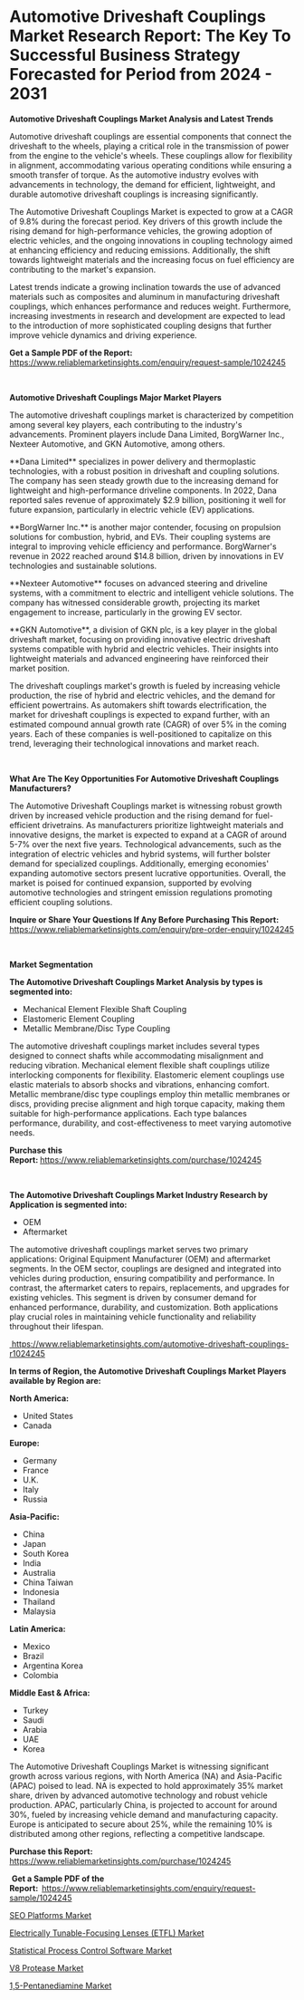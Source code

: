 <p><h1>Automotive Driveshaft Couplings Market Research Report: The Key To Successful Business Strategy Forecasted for Period from 2024 - 2031</h1></p><p><strong>Automotive Driveshaft Couplings Market Analysis and Latest Trends</strong></p>
<p><p>Automotive driveshaft couplings are essential components that connect the driveshaft to the wheels, playing a critical role in the transmission of power from the engine to the vehicle's wheels. These couplings allow for flexibility in alignment, accommodating various operating conditions while ensuring a smooth transfer of torque. As the automotive industry evolves with advancements in technology, the demand for efficient, lightweight, and durable automotive driveshaft couplings is increasing significantly.</p><p>The Automotive Driveshaft Couplings Market is expected to grow at a CAGR of 9.8% during the forecast period. Key drivers of this growth include the rising demand for high-performance vehicles, the growing adoption of electric vehicles, and the ongoing innovations in coupling technology aimed at enhancing efficiency and reducing emissions. Additionally, the shift towards lightweight materials and the increasing focus on fuel efficiency are contributing to the market's expansion.</p><p>Latest trends indicate a growing inclination towards the use of advanced materials such as composites and aluminum in manufacturing driveshaft couplings, which enhances performance and reduces weight. Furthermore, increasing investments in research and development are expected to lead to the introduction of more sophisticated coupling designs that further improve vehicle dynamics and driving experience.</p></p>
<p><strong>Get a Sample PDF of the Report:&nbsp;</strong> <a href="https://www.reliablemarketinsights.com/enquiry/request-sample/1024245?utm_campaign=1166&utm_medium=2&utm_source=Github&utm_content=ia&utm_term=05122024&utm_id=automotive-driveshaft-couplings">https://www.reliablemarketinsights.com/enquiry/request-sample/1024245</a></p>
<p>&nbsp;</p>
<p><strong>Automotive Driveshaft Couplings Major Market Players</strong></p>
<p><p>The automotive driveshaft couplings market is characterized by competition among several key players, each contributing to the industry's advancements. Prominent players include Dana Limited, BorgWarner Inc., Nexteer Automotive, and GKN Automotive, among others. </p><p>**Dana Limited** specializes in power delivery and thermoplastic technologies, with a robust position in driveshaft and coupling solutions. The company has seen steady growth due to the increasing demand for lightweight and high-performance driveline components. In 2022, Dana reported sales revenue of approximately $2.9 billion, positioning it well for future expansion, particularly in electric vehicle (EV) applications.</p><p>**BorgWarner Inc.** is another major contender, focusing on propulsion solutions for combustion, hybrid, and EVs. Their coupling systems are integral to improving vehicle efficiency and performance. BorgWarner's revenue in 2022 reached around $14.8 billion, driven by innovations in EV technologies and sustainable solutions.</p><p>**Nexteer Automotive** focuses on advanced steering and driveline systems, with a commitment to electric and intelligent vehicle solutions. The company has witnessed considerable growth, projecting its market engagement to increase, particularly in the growing EV sector.</p><p>**GKN Automotive**, a division of GKN plc, is a key player in the global driveshaft market, focusing on providing innovative electric driveshaft systems compatible with hybrid and electric vehicles. Their insights into lightweight materials and advanced engineering have reinforced their market position.</p><p>The driveshaft couplings market's growth is fueled by increasing vehicle production, the rise of hybrid and electric vehicles, and the demand for efficient powertrains. As automakers shift towards electrification, the market for driveshaft couplings is expected to expand further, with an estimated compound annual growth rate (CAGR) of over 5% in the coming years. Each of these companies is well-positioned to capitalize on this trend, leveraging their technological innovations and market reach.</p></p>
<p>&nbsp;</p>
<p><strong>What Are The Key Opportunities For Automotive Driveshaft Couplings Manufacturers?</strong></p>
<p><p>The Automotive Driveshaft Couplings market is witnessing robust growth driven by increased vehicle production and the rising demand for fuel-efficient drivetrains. As manufacturers prioritize lightweight materials and innovative designs, the market is expected to expand at a CAGR of around 5-7% over the next five years. Technological advancements, such as the integration of electric vehicles and hybrid systems, will further bolster demand for specialized couplings. Additionally, emerging economies' expanding automotive sectors present lucrative opportunities. Overall, the market is poised for continued expansion, supported by evolving automotive technologies and stringent emission regulations promoting efficient coupling solutions.</p></p>
<p><strong>Inquire or Share Your Questions If Any Before Purchasing This Report:</strong> <a href="https://www.reliablemarketinsights.com/enquiry/pre-order-enquiry/1024245?utm_campaign=1166&utm_medium=2&utm_source=Github&utm_content=ia&utm_term=05122024&utm_id=automotive-driveshaft-couplings">https://www.reliablemarketinsights.com/enquiry/pre-order-enquiry/1024245</a></p>
<p>&nbsp;</p>
<p><strong>Market Segmentation</strong></p>
<p><strong>The Automotive Driveshaft Couplings Market Analysis by types is segmented into:</strong></p>
<p><ul><li>Mechanical Element Flexible Shaft Coupling</li><li>Elastomeric Element Coupling</li><li>Metallic Membrane/Disc Type Coupling</li></ul></p>
<p><p>The automotive driveshaft couplings market includes several types designed to connect shafts while accommodating misalignment and reducing vibration. Mechanical element flexible shaft couplings utilize interlocking components for flexibility. Elastomeric element couplings use elastic materials to absorb shocks and vibrations, enhancing comfort. Metallic membrane/disc type couplings employ thin metallic membranes or discs, providing precise alignment and high torque capacity, making them suitable for high-performance applications. Each type balances performance, durability, and cost-effectiveness to meet varying automotive needs.</p></p>
<p><strong>Purchase this Report:&nbsp;</strong><a href="https://www.reliablemarketinsights.com/purchase/1024245?utm_campaign=1166&utm_medium=2&utm_source=Github&utm_content=ia&utm_term=05122024&utm_id=automotive-driveshaft-couplings">https://www.reliablemarketinsights.com/purchase/1024245</a></p>
<p>&nbsp;</p>
<p><strong>The Automotive Driveshaft Couplings Market Industry Research by Application is segmented into:</strong></p>
<p><ul><li>OEM</li><li>Aftermarket</li></ul></p>
<p><p>The automotive driveshaft couplings market serves two primary applications: Original Equipment Manufacturer (OEM) and aftermarket segments. In the OEM sector, couplings are designed and integrated into vehicles during production, ensuring compatibility and performance. In contrast, the aftermarket caters to repairs, replacements, and upgrades for existing vehicles. This segment is driven by consumer demand for enhanced performance, durability, and customization. Both applications play crucial roles in maintaining vehicle functionality and reliability throughout their lifespan.</p></p>
<p><a href="https://www.reliablemarketinsights.com/automotive-driveshaft-couplings-r1024245?utm_campaign=1166&utm_medium=2&utm_source=Github&utm_content=ia&utm_term=05122024&utm_id=automotive-driveshaft-couplings">&nbsp;https://www.reliablemarketinsights.com/automotive-driveshaft-couplings-r1024245</a></p>
<p><strong>In terms of Region, the Automotive Driveshaft Couplings Market Players available by Region are:</strong></p>
<p>
    <p> <strong> North America: </strong>
        <ul>
            <li>United States</li>
            <li>Canada</li>
        </ul>
        </p> 
    <p> <strong> Europe: </strong>
        <ul>
            <li>Germany</li>
            <li>France</li>
            <li>U.K.</li>
            <li>Italy</li>
            <li>Russia</li>
        </ul>
        </p> 
    <p> <strong> Asia-Pacific: </strong>
        <ul>
            <li>China</li>
            <li>Japan</li>
            <li>South Korea</li>
            <li>India</li>
            <li>Australia</li>
            <li>China Taiwan</li>
            <li>Indonesia</li>
            <li>Thailand</li>
            <li>Malaysia</li>
        </ul>
        </p> 
    <p> <strong> Latin America: </strong>
        <ul>
            <li>Mexico</li>
            <li>Brazil</li>
            <li>Argentina Korea</li>
            <li>Colombia</li>
        </ul>
        </p> 
    <p> <strong> Middle East & Africa: </strong>
        <ul>
            <li>Turkey</li>
            <li>Saudi</li>
            <li>Arabia</li>
            <li>UAE</li>
            <li>Korea</li>
        </ul>
    </p>
    </p>
<p><p>The Automotive Driveshaft Couplings Market is witnessing significant growth across various regions, with North America (NA) and Asia-Pacific (APAC) poised to lead. NA is expected to hold approximately 35% market share, driven by advanced automotive technology and robust vehicle production. APAC, particularly China, is projected to account for around 30%, fueled by increasing vehicle demand and manufacturing capacity. Europe is anticipated to secure about 25%, while the remaining 10% is distributed among other regions, reflecting a competitive landscape.</p></p>
<p><strong>Purchase this Report: </strong><a href="https://www.reliablemarketinsights.com/purchase/1024245?utm_campaign=1166&utm_medium=2&utm_source=Github&utm_content=ia&utm_term=05122024&utm_id=automotive-driveshaft-couplings">https://www.reliablemarketinsights.com/purchase/1024245</a></p>
<p>&nbsp;<strong>Get a Sample PDF of the Report:&nbsp;&nbsp;</strong><a href="https://www.reliablemarketinsights.com/enquiry/request-sample/1024245?utm_campaign=1166&utm_medium=2&utm_source=Github&utm_content=ia&utm_term=05122024&utm_id=automotive-driveshaft-couplings">https://www.reliablemarketinsights.com/enquiry/request-sample/1024245</a></p>
<p><strong></strong></p>
<p><p><a href="https://www.linkedin.com/pulse/seo-platforms-market-growth-forecast-size-projected-134-uky3c?utm_campaign=1166&utm_medium=2&utm_source=Github&utm_content=ia&utm_term=05122024&utm_id=automotive-driveshaft-couplings">SEO Platforms Market</a></p><p><a href="https://github.com/willjis/Market-Research-Report-List-1/blob/main/electrically-tunable-focusing-lenses-etfl-market.md?utm_campaign=1166&utm_medium=2&utm_source=Github&utm_content=ia&utm_term=05122024&utm_id=automotive-driveshaft-couplings">Electrically Tunable-Focusing Lenses (ETFL) Market</a></p><p><a href="https://www.linkedin.com/pulse/statistical-process-control-software-market-size-forecast-2024-2031-txw0c?utm_campaign=1166&utm_medium=2&utm_source=Github&utm_content=ia&utm_term=05122024&utm_id=automotive-driveshaft-couplings">Statistical Process Control Software Market</a></p><p><a href="https://issuu.com/reportprime-2/docs/v8-protease-market-size-2030.pptx?utm_campaign=1166&utm_medium=2&utm_source=Github&utm_content=ia&utm_term=05122024&utm_id=automotive-driveshaft-couplings">V8 Protease Market</a></p><p><a href="https://github.com/ryanbell8967/Market-Research-Report-List-1/blob/main/15-pentanediamine-market.md?utm_campaign=1166&utm_medium=2&utm_source=Github&utm_content=ia&utm_term=05122024&utm_id=automotive-driveshaft-couplings">1,5-Pentanediamine Market</a></p></p>